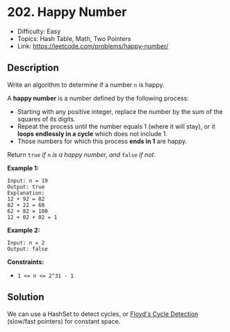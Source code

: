 # 202. Happy Number

- Difficulty: Easy
- Topics: Hash Table, Math, Two Pointers
- Link: https://leetcode.com/problems/happy-number/

## Description

Write an algorithm to determine if a number `n` is happy.

A **happy number** is a number defined by the following process:

- Starting with any positive integer, replace the number by the sum of the squares of its digits.
- Repeat the process until the number equals 1 (where it will stay), or it **loops endlessly in a cycle** which does not include 1.
- Those numbers for which this process **ends in 1** are happy.

Return `true` _if_ `n` _is a happy number, and_ `false` _if not_.

**Example 1:**

```
Input: n = 19
Output: true
Explanation:
12 + 92 = 82
82 + 22 = 68
62 + 82 = 100
12 + 02 + 02 = 1
```

**Example 2:**

```
Input: n = 2
Output: false
```

**Constraints:**

- `1 <= n <= 2^31 - 1`

## Solution

We can use a HashSet to detect cycles, or [Floyd's Cycle Detection](https://en.wikipedia.org/wiki/Cycle_detection#Floyd's_tortoise_and_hare) (slow/fast pointers) for constant space.

